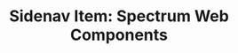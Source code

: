 ---
layout: examples.njk
title: 'Sidenav Item: Spectrum Web Components'
displayName: Sidenav Item
componentName: sidenav-item
componentHeading: sp-sidenav-item
tags:
  - component-examples
---